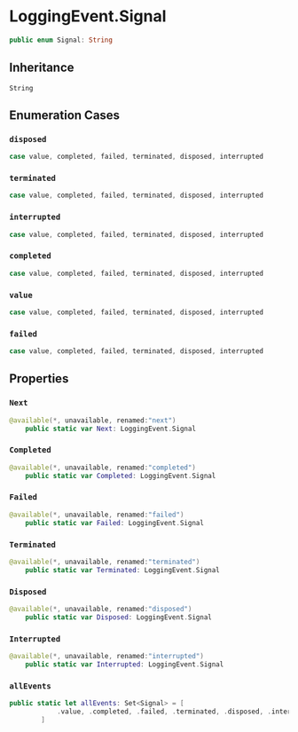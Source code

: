 # LoggingEvent.Signal

``` swift
public enum Signal: String 
```

## Inheritance

`String`

## Enumeration Cases

### `disposed`

``` swift
case value, completed, failed, terminated, disposed, interrupted
```

### `terminated`

``` swift
case value, completed, failed, terminated, disposed, interrupted
```

### `interrupted`

``` swift
case value, completed, failed, terminated, disposed, interrupted
```

### `completed`

``` swift
case value, completed, failed, terminated, disposed, interrupted
```

### `value`

``` swift
case value, completed, failed, terminated, disposed, interrupted
```

### `failed`

``` swift
case value, completed, failed, terminated, disposed, interrupted
```

## Properties

### `Next`

``` swift
@available(*, unavailable, renamed:"next")
	public static var Next: LoggingEvent.Signal 
```

### `Completed`

``` swift
@available(*, unavailable, renamed:"completed")
	public static var Completed: LoggingEvent.Signal 
```

### `Failed`

``` swift
@available(*, unavailable, renamed:"failed")
	public static var Failed: LoggingEvent.Signal 
```

### `Terminated`

``` swift
@available(*, unavailable, renamed:"terminated")
	public static var Terminated: LoggingEvent.Signal 
```

### `Disposed`

``` swift
@available(*, unavailable, renamed:"disposed")
	public static var Disposed: LoggingEvent.Signal 
```

### `Interrupted`

``` swift
@available(*, unavailable, renamed:"interrupted")
	public static var Interrupted: LoggingEvent.Signal 
```

### `allEvents`

``` swift
public static let allEvents: Set<Signal> = [
			.value, .completed, .failed, .terminated, .disposed, .interrupted,
		]
```

